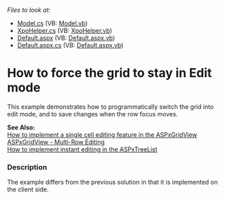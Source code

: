 <!-- default file list -->
*Files to look at*:

* [Model.cs](./CS/WebSite/App_Code/Model.cs) (VB: [Model.vb](./VB/WebSite/App_Code/Model.vb))
* [XpoHelper.cs](./CS/WebSite/App_Code/XpoHelper.cs) (VB: [XpoHelper.vb](./VB/WebSite/App_Code/XpoHelper.vb))
* [Default.aspx](./CS/WebSite/Default.aspx) (VB: [Default.aspx.vb](./VB/WebSite/Default.aspx.vb))
* [Default.aspx.cs](./CS/WebSite/Default.aspx.cs) (VB: [Default.aspx.vb](./VB/WebSite/Default.aspx.vb))
<!-- default file list end -->
# How to force the grid to stay in Edit mode


<p>This example demonstrates how to programmatically switch the grid into edit mode, and to save changes when the row focus moves.</p><p><strong>See Also:</strong><br />
<a href="https://www.devexpress.com/Support/Center/p/E430">How to implement a single cell editing feature in the ASPxGridView</a><br />
<a href="https://www.devexpress.com/Support/Center/p/E158">ASPxGridView - Multi-Row Editing</a><br />
<a href="https://www.devexpress.com/Support/Center/p/E1241">How to implement instant editing in the ASPxTreeList</a></p>


<h3>Description</h3>

<p>The example differs from the previous solution in that it is implemented on the client side.</p>

<br/>


